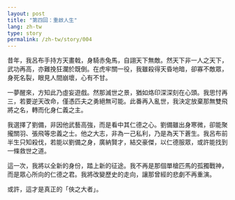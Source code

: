 ```yaml
---
layout: post
title: "第四回：重啟人生"
lang: zh-tw
type: story
permalink: /zh-tw/story/004
---
```

昔年，我呂布手持方天畫戟，身騎赤兔馬，自詡天下無敵。然天下非一人之天下，武功再高，亦難挽狂瀾於既倒。在虎牢關一役，我雖殺得天昏地暗，卻寡不敵眾，身死名裂，眼見人間崩壞，心有不甘。

一夢醒來，方知此乃虛妄遊戲。然那滅世之景，猶如烙印深深刻在心頭。我思忖再三，若要逆天改命，僅憑匹夫之勇絕無可能。此番再入亂世，我決定放棄那無雙飛將之名，轉而化身仁義之主。

我選擇了劉備，非因他武藝高強，而是看中其仁德之心。劉備雖出身寒微，卻能聚攏關羽、張飛等忠義之士。他之大志，非為一己私利，乃是為天下蒼生。我呂布前半生只知殺伐，若能以劉備之身，廣納賢才，結交豪傑，以仁德服眾，或許能找到一條救世之道。

這一次，我將以全新的身份，踏上新的征途。我不再是那個單槍匹馬的孤獨戰神，而是眾心所向的仁德之君。我將改變歷史的走向，讓那曾經的悲劇不再重演。

或許，這才是真正的「俠之大者」。
